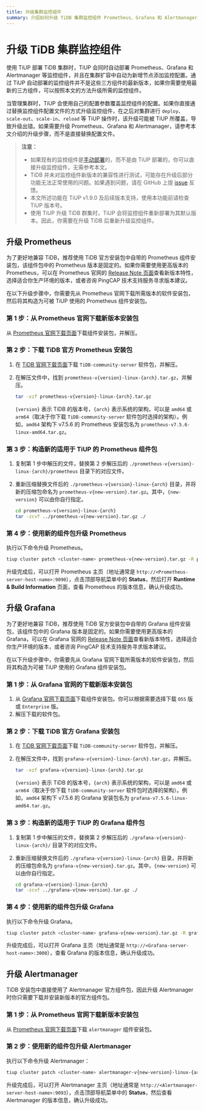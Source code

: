 ```yaml
---
title: 升级集群监控组件
summary: 介绍如何升级 TiDB 集群监控组件 Prometheus、Grafana 和 Alertmanager。
---
```


# 升级 TiDB 集群监控组件

使用 TiUP 部署 TiDB 集群时，TiUP 会同时自动部署 Prometheus、Grafana 和 Alertmanager 等监控组件，并且在集群扩容中自动为新增节点添加监控配置。通过 TiUP 自动部署的监控组件并不是这些三方组件的最新版本，如果你需要使用最新的三方组件，可以按照本文的方法升级所需的监控组件。

当管理集群时，TiUP 会使用自己的配置参数覆盖监控组件的配置。如果你直接通过替换监控组件配置文件的方式升级监控组件，在之后对集群进行 `deploy`、`scale-out`、`scale-in`、`reload` 等 TiUP 操作时，该升级可能被 TiUP 所覆盖，导致升级出错。如果需要升级 Prometheus、Grafana 和 Alertmanager，请参考本文介绍的升级步骤，而不是直接替换配置文件。

> **注意：**
>
> - 如果现有的监控组件是[手动部署](/deploy-monitoring-services.md)的，而不是由 TiUP 部署的，你可以直接升级监控组件，无需参考本文。
> - TiDB 并未对监控组件新版本的兼容性进行测试，可能存在升级后部分功能无法正常使用的问题。如果遇到问题，请在 GitHub 上提 [issue](https://github.com/pingcap/tidb/issues) 反馈。
> - 本文所述功能在 TiUP v1.9.0 及后续版本支持，使用本功能前请检查 TiUP 版本号。
> - 使用 TiUP 升级 TiDB 群集时，TiUP 会将监控组件重新部署为其默认版本。因此，你需要在升级 TiDB 后重新升级监控组件。

## 升级 Prometheus

为了更好地兼容 TiDB，推荐使用 TiDB 官方安装包中自带的 Prometheus 组件安装包，该组件包中的 Prometheus 版本是固定的。如果你需要使用更高版本的 Prometheus，可以在 Prometheus 官网的 [Release Note 页面](https://github.com/prometheus/prometheus/releases)查看新版本特性，选择适合你生产环境的版本，或者咨询 PingCAP 技术支持服务寻求版本建议。

在以下升级步骤中，你需要先从 Prometheus 官网下载所需版本的软件安装包，然后将其构造为可被 TiUP 使用的 Prometheus 组件安装包。

### 第 1 步：从 Prometheus 官网下载新版本安装包

从 [Prometheus 官网下载页面](https://prometheus.io/download/)下载组件安装包，并解压。

### 第 2 步：下载 TiDB 官方 Prometheus 安装包

1. 在 [TiDB 官网下载页面](https://cn.pingcap.com/product-community/)下载 `TiDB-community-server` 软件包，并解压。
2. 在解压文件中，找到 `prometheus-v{version}-linux-{arch}.tar.gz`，并解压。

    ```bash
    tar -xzf prometheus-v{version}-linux-{arch}.tar.gz
    ```

    `{version}` 表示 TiDB 的版本号，`{arch}` 表示系统的架构，可以是 `amd64` 或 `arm64`（取决于你下载 `TiDB-community-server` 软件包时选择的架构）。例如，`amd64` 架构下 v7.5.6 的 Prometheus 安装包名为 `prometheus-v7.5.6-linux-amd64.tar.gz`。

### 第 3 步：构造新的适用于 TiUP 的 Prometheus 组件包

1. 复制第 1 步中解压的文件，替换第 2 步解压后的 `./prometheus-v{version}-linux-{arch}/prometheus` 目录下的对应文件。
2. 重新压缩替换文件后的 `./prometheus-v{version}-linux-{arch}` 目录，并将新的压缩包命名为 `prometheus-v{new-version}.tar.gz`。其中，`{new-version}` 可以由你自行指定。

    ```bash
    cd prometheus-v{version}-linux-{arch}
    tar -zcvf ../prometheus-v{new-version}.tar.gz ./
    ```

### 第 4 步：使用新的组件包升级 Prometheus

执行以下命令升级 Prometheus。

```bash
tiup cluster patch <cluster-name> prometheus-v{new-version}.tar.gz -R prometheus --overwrite
```

升级完成后，可以打开 Prometheus 主页（地址通常是 `http://<Prometheus-server-host-name>:9090`），点击顶部导航菜单中的 **Status**，然后打开 **Runtime & Build Information** 页面，查看 Prometheus 的版本信息，确认升级成功。

## 升级 Grafana

为了更好地兼容 TiDB，推荐使用 TiDB 官方安装包中自带的 Grafana 组件安装包，该组件包中的 Grafana 版本是固定的。如果你需要使用更高版本的 Grafana，可以在 Grafana 官网的 [Release Note 页面](https://grafana.com/docs/grafana/latest/whatsnew/)查看新版本特性，选择适合你生产环境的版本，或者咨询 PingCAP 技术支持服务寻求版本建议。

在以下升级步骤中，你需要先从 Grafana 官网下载所需版本的软件安装包，然后将其构造为可被 TiUP 使用的 Grafana 组件安装包。

### 第 1 步：从 Grafana 官网的下载新版本安装包

1. 从 [Grafana 官网下载页面](https://grafana.com/grafana/download?pg=get&plcmt=selfmanaged-box1-cta1)下载组件安装包。你可以根据需要选择下载 `OSS` 版或 `Enterprise` 版。
2. 解压下载的软件包。

### 第 2 步：下载 TiDB 官方 Grafana 安装包

1. 在 [TiDB 官网下载页面](https://cn.pingcap.com/product-community/)下载 `TiDB-community-server` 软件包，并解压。
2. 在解压文件中，找到 `grafana-v{version}-linux-{arch}.tar.gz`，并解压。

    ```bash
    tar -xzf grafana-v{version}-linux-{arch}.tar.gz
    ```
    
    `{version}` 表示 TiDB 的版本号，`{arch}` 表示系统的架构，可以是 `amd64` 或 `arm64`（取决于你下载 `TiDB-community-server` 软件包时选择的架构）。例如，`amd64` 架构下 v7.5.6 的 Grafana 安装包名为 `grafana-v7.5.6-linux-amd64.tar.gz`。

### 第 3 步：构造新的适用于 TiUP 的 Grafana 组件包

1. 复制第 1 步中解压的文件，替换第 2 步解压后的 `./grafana-v{version}-linux-{arch}/` 目录下的对应文件。
2. 重新压缩替换文件后的 `./grafana-v{version}-linux-{arch}` 目录，并将新的压缩包命名为 `grafana-v{new-version}.tar.gz`。其中，`{new-version}` 可以由你自行指定。

    ```bash
    cd grafana-v{version}-linux-{arch}
    tar -zcvf ../grafana-v{new-version}.tar.gz ./
    ```

### 第 4 步：使用新的组件包升级 Grafana

执行以下命令升级 Grafana。

```bash
tiup cluster patch <cluster-name> grafana-v{new-version}.tar.gz -R grafana --overwrite
```

升级完成后，可以打开 Grafana 主页（地址通常是 `http://<Grafana-server-host-name>:3000`），查看 Grafana 的版本信息，确认升级成功。

## 升级 Alertmanager

TiDB 安装包中直接使用了 Alertmanager 官方组件包，因此升级 Alertmanager 时你只需要下载并安装新版本的官方组件包。

### 第 1 步：从 Prometheus 官网下载新版本安装包

从 [Prometheus 官网下载页面](https://prometheus.io/download/#alertmanager)下载 `alertmanager` 组件安装包。

### 第 2 步：使用新的组件包升级 Alertmanager

执行以下命令升级 Alertmanager：

```bash
tiup cluster patch <cluster-name> alertmanager-v{new-version}-linux-{arch}.tar.gz -R alertmanager --overwrite
```

升级完成后，可以打开 Alertmanager 主页（地址通常是 `http://<Alertmanager-server-host-name>:9093`），点击顶部导航菜单中的 **Status**，然后查看 Alertmanager 的版本信息，确认升级成功。
